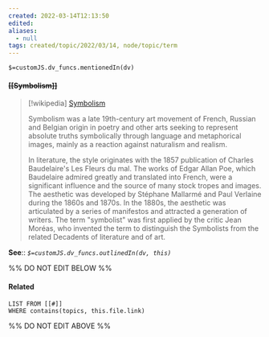 ```yaml
---
created: 2022-03-14T12:13:50 
edited: 
aliases:
  - null
tags: created/topic/2022/03/14, node/topic/term
---
```

`$=customJS.dv_funcs.mentionedIn(dv)`

#### <s class="topic-title">[[Symbolism]]</s>

> [!wikipedia] [Symbolism](https://en.wikipedia.org/wiki/Symbolism%20(arts))
> 
> Symbolism was a late 19th-century art movement of French, Russian and Belgian origin in poetry and other arts seeking to represent absolute truths symbolically through language and metaphorical images, mainly as a reaction against naturalism and realism.
> 
> In literature, the style originates with the 1857 publication of Charles Baudelaire's Les Fleurs du mal. The works of Edgar Allan Poe, which Baudelaire admired greatly and translated into French, were a significant influence and the source of many stock tropes and images. The aesthetic was developed by Stéphane Mallarmé and Paul Verlaine during the 1860s and 1870s. In the 1880s, the aesthetic was articulated by a series of manifestos and attracted a generation of writers.  The term "symbolist" was first applied by the critic Jean Moréas, who invented the term to distinguish the Symbolists from the related Decadents of literature and of art.
>


**See**::
*`$=customJS.dv_funcs.outlinedIn(dv, this)`*

%% DO NOT EDIT BELOW %%

#### Related 

```dataview
LIST FROM [[#]]
WHERE contains(topics, this.file.link)
```
%% DO NOT EDIT ABOVE %%
